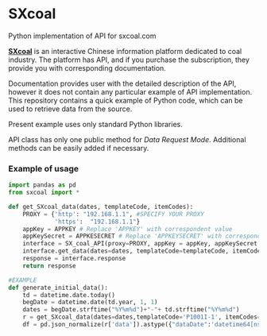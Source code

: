 # SXcoal
Python implementation of API for sxcoal.com

**[SXcoal](https://www.sxcoal.com/en)** is an interactive Chinese information platform dedicated to coal industry. The platform has API, and if you purchase the subscription, they provide you with corresponding documentation. 

Documentation provides user with the detailed description of the API, however it does not contain any particular example of API implementation. This repository contains a quick example of Python code, which can be used to retrieve data from the source.

Present example uses only standard Python libraries. 

API class has only one public method for *Data Request Mode*. Additional methods can be easily added if necessary. 

### Example of usage
```Python
import pandas as pd 
from sxcoal import *

def get_SXcoal_data(dates, templateCode, itemCodes):
    PROXY = {'http': "192.168.1.1", #SPECIFY YOUR PROXY
             'https':  "192.168.1.1"}
    appKey = APPKEY # Replace 'APPKEY' with correspondent value
    appKeySecret = APPKESECRET # Replace 'APPKEYSECRET' with correspondent value
    interface = SX_coal_API(proxy=PROXY, appKey = appKey, appKeySecret = appKeySecret)
    interface.get_data(dates=dates, templateCode=templateCode, itemCodes=itemCodes) # dates in string format, e.g. '20240101-20241231', list template and item codes can be requested from the provider
    response = interface.response
    return response

#EXAMPLE
def generate_initial_data():
    td = datetime.date.today()
    begDate = datetime.date(td.year, 1, 1)
    dates = begDate.strftime("%Y%m%d")+"-"+ td.strftime("%Y%m%d")
    r = get_SXcoal_data(dates=dates,templateCode='P1001I-1', itemCodes="FW1001I-21, FW1001I-26")
    df = pd.json_normalize(r['data']).astype({"dataDate":'datetime64[ns]', "priceUsd":'float64', "priceRmb":'float64'})  
```
